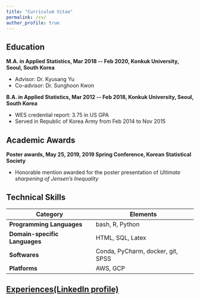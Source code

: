 ```yaml
---
title: "Curriculum Vitae"
permalink: /cv/
author_profile: true
---
```


## Education
__M.A. in Applied Statistics, Mar 2018 -- Feb 2020, Konkuk University, Seoul, South Korea__
* Advisor: Dr. Kyusang Yu
* Co-advisor: Dr. Sunghoon Kwon

__B.A. in Applied Statistics, Mar 2012 -- Feb 2018, Konkuk University, Seoul, South Korea__
* WES credential report: 3.75 in US GPA
* Served in Republic of Korea Army from Feb 2014 to Nov 2015

## Academic Awards
__Poster awards, May 25, 2019, 2019 Spring Conference, Korean Statistical Society__
* Honorable mention awarded for the poster presentation of _Ultimate sharpening of Jensen’s Inequality_

## Technical Skills

<table font-size="revert"><thead><tr><th>Category</th><th>Elements</th></tr></thead><tbody><tr><td><strong>Programming Languages</strong></td><td>bash, R, Python</td></tr><tr><td><strong>Domain-specific Languages</strong></td><td>HTML, SQL, Latex</td></tr><tr><td><strong>Softwares</strong></td><td>Conda, PyCharm, docker, git, SPSS</td></tr><tr><td><strong>Platforms</strong></td><td>AWS, GCP</td></tr></tbody></table>

## <a href='https://www.linkedin.com/in/jaehochang92/?locale=en_US' target='_blank'>Experiences(LinkedIn profile)</a>